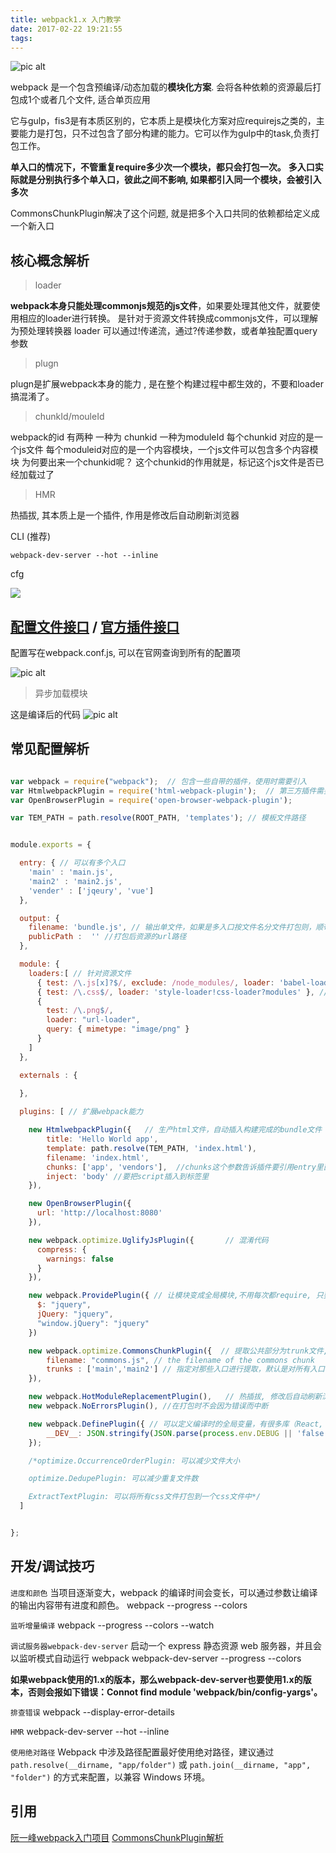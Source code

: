 ```yaml
---
title: webpack1.x 入门教学
date: 2017-02-22 19:21:55
tags:
---
```


![pic alt](http://webpackdoc.com/images/what-is-webpack.png "opt title")

webpack 是一个包含预编译/动态加载的**模块化方案**.  会将各种依赖的资源最后打包成1个或者几个文件, 适合单页应用

它与gulp，fis3是有本质区别的，它本质上是模块化方案对应requirejs之类的，主要能力是打包，只不过包含了部分构建的能力。它可以作为gulp中的task,负责打包工作。

**单入口的情况下，不管重复require多少次一个模块，都只会打包一次。**
**多入口实际就是分别执行多个单入口，彼此之间不影响, 如果都引入同一个模块，会被引入多次**

CommonsChunkPlugin解决了这个问题, 就是把多个入口共同的依赖都给定义成 一个新入口

## 核心概念解析

> loader

**webpack本身只能处理commonjs规范的js文件**，如果要处理其他文件，就要使用相应的loader进行转换。
是针对于资源文件转换成commonjs文件，可以理解为预处理转换器
loader 可以通过!传递流，通过?传递参数，或者单独配置query参数

> plugn

plugn是扩展webpack本身的能力 , 是在整个构建过程中都生效的，不要和loader搞混淆了。

> chunkId/mouleId

webpack的id 有两种 一种为 chunkid 一种为moduleId
每个chunkid 对应的是一个js文件
每个moduleid对应的是一个内容模块，一个js文件可以包含多个内容模块
为何要出来一个chunkid呢？ 这个chunkid的作用就是，标记这个js文件是否已经加载过了

> HMR

热插拔, 其本质上是一个插件, 作用是修改后自动刷新浏览器

CLI (推荐)

`webpack-dev-server --hot --inline`

cfg

![](http://p1.bqimg.com/567571/f4129450f02c59ce.png)

## [配置文件接口](http://webpack.github.io/docs/configuration.html#output-chunkfilename) / [官方插件接口](http://webpack.github.io/docs/list-of-plugins.html)

配置写在webpack.conf.js, 可以在官网查询到所有的配置项

![pic alt](http://p1.bpimg.com/567571/af938cd7c72d71f7.png "opt title")

> 异步加载模块

这是编译后的代码
![pic alt](http://i1.piimg.com/567571/d62cf7c9f9a246d1.png "opt title")

## 常见配置解析

```javascript

var webpack = require("webpack");  // 包含一些自带的插件，使用时需要引入
var HtmlwebpackPlugin = require('html-webpack-plugin');  // 第三方插件需要安装，并引入
var OpenBrowserPlugin = require('open-browser-webpack-plugin');

var TEM_PATH = path.resolve(ROOT_PATH, 'templates'); // 模板文件路径


module.exports = {

  entry: { // 可以有多个入口
	'main' : 'main.js',
	'main2' : 'main2.js',
	'vender' : ['jqeury', 'vue']
  }, 

  output: {
    filename: 'bundle.js', // 输出单文件，如果是多入口按文件名分文件打包则，顺带添加hash，[name].[hash].js , 如果不这么写，由于输出名一样，文件会被覆盖
    publicPath :  '' //打包后资源的url路径
  },

  module: {
    loaders:[ // 针对资源文件
      { test: /\.js[x]?$/, exclude: /node_modules/, loader: 'babel-loader?presets[]=es2015&presets[]=react' }, // 简写  使用es6
      { test: /\.css$/, loader: 'style-loader!css-loader?modules' }, // 将css文件插入dom
      {
        test: /\.png$/,
        loader: "url-loader",
        query: { mimetype: "image/png" }
      }
    ]
  },

  externals : {
  
  },

  plugins: [ // 扩展webpack能力

    new HtmlwebpackPlugin({   // 生产html文件，自动插入构建完成的bundle文件
        title: 'Hello World app',
        template: path.resolve(TEM_PATH, 'index.html'),
        filename: 'index.html',
        chunks: ['app', 'vendors'],  //chunks这个参数告诉插件要引用entry里面的哪几个入口
        inject: 'body' //要把script插入到标签里
    }),

    new OpenBrowserPlugin({
      url: 'http://localhost:8080'
    }),

    new webpack.optimize.UglifyJsPlugin({       // 混淆代码
      compress: {
        warnings: false
      }
    }),

    new webpack.ProvidePlugin({ // 让模块变成全局模块,不用每次都require, 只要发现有引用就会当成依赖传入
      $: "jquery",
      jQuery: "jquery",
      "window.jQuery": "jquery"
    })

    new webpack.optimize.CommonsChunkPlugin({  // 提取公共部分为trunk文件,  所以在浏览器中加载的话，必须先加载 common.js names: ['vendor'], // 成为一个新的入口
        filename: "commons.js", // the filename of the commons chunk
        trunks : ['main','main2'] // 指定对那些入口进行提取，默认是对所有入口
    }),

    new webpack.HotModuleReplacementPlugin(),   // 热插拔, 修改后自动刷新浏览器，有配置文件，和cli2中方式
    new webpack.NoErrorsPlugin(), //在打包时不会因为错误而中断

    new webpack.DefinePlugin({ // 可以定义编译时的全局变量，有很多库（React, Vue等）会根据 NODE_ENV 这个变量来判断当前环境。为了尽可能减少包大小，在生产环境中要定义当前环境变量
        __DEV__: JSON.stringify(JSON.parse(process.env.DEBUG || 'false'))
    });

    /*optimize.OccurrenceOrderPlugin: 可以减少文件大小

    optimize.DedupePlugin: 可以减少重复文件数

    ExtractTextPlugin: 可以将所有css文件打包到一个css文件中*/
  ]


};

```

## 开发/调试技巧

`进度和颜色`
当项目逐渐变大，webpack 的编译时间会变长，可以通过参数让编译的输出内容带有进度和颜色。
webpack --progress --colors

`监听增量编译`
webpack --progress --colors --watch

`调试服务器webpack-dev-server`
启动一个 express 静态资源 web 服务器，并且会以监听模式自动运行 webpack
webpack-dev-server --progress --colors

**如果webpack使用的1.x的版本，那么webpack-dev-server也要使用1.x的版本，否则会报如下错误：Connot find module 'webpack/bin/config-yargs'。**

`排查错误`
webpack --display-error-details

`HMR`
webpack-dev-server --hot --inline

`使用绝对路径`
Webpack 中涉及路径配置最好使用绝对路径，建议通过 
`path.resolve(__dirname, "app/folder")` 或 
`path.join(__dirname, "app", "folder")` 的方式来配置，以兼容 Windows 环境。



## 引用

[阮一峰webpack入门项目](https://github.com/ruanyf/webpack-demos#demo01-entry-file-source )
[CommonsChunkPlugin解析](http://cnodejs.org/topic/5867bb575eac96bb04d3e301)
